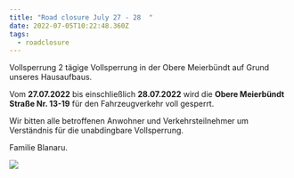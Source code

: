 ```yaml
---
title: "Road closure July 27 - 28  "
date: 2022-07-05T10:22:48.360Z
tags:
  - roadclosure
---
```

Vollsperrung  2 tägige Vollsperrung in der Obere Meierbündt auf Grund unseres Hausaufbaus.  

Vom **27.07.2022** bis einschließlich **28.07.2022** wird die **Obere Meierbündt Straße Nr. 13-19** für den Fahrzeugverkehr voll gesperrt.  

Wir bitten alle betroffenen Anwohner und Verkehrsteilnehmer um Verständnis für die unabdingbare Vollsperrung.  

Familie Blanaru.

![](/images/uploads/vollsperrun_2.png)